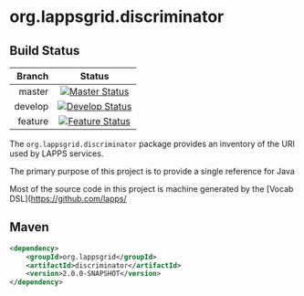 org.lappsgrid.discriminator
===========================

## Build Status

|Branch|Status|
|-----:|:-----:|
|master|[![Master Status](https://travis-ci.org/lapps/org.lappsgrid.discriminator.svg?branch=master)](https://travis-ci.org/lapps/org.lappsgrid.discriminator)|
|develop|[![Develop Status](https://travis-ci.org/lapps/org.lappsgrid.discriminator.svg?branch=develop)](https://travis-ci.org/lapps/org.lappsgrid.discriminator)|
|feature|[![Feature Status](https://travis-ci.org/lapps/org.lappsgrid.discriminator.svg?branch=feature%2Fv2.0.0)](https://travis-ci.org/lapps/org.lappsgrid.discriminator)|

The `org.lappsgrid.discriminator` package provides an inventory of the URI used by
LAPPS services.

The primary purpose of this project is to provide a single reference for Java

Most of the source code in this project is machine generated by the [Vocab DSL](https://github.com/lapps/
## Maven
```xml
<dependency>
	<groupId>org.lappsgrid</groupId>
	<artifactId>discriminator</artifactId>
	<version>2.0.0-SNAPSHOT</version>
</dependency>
```
